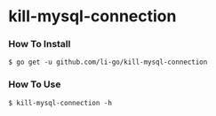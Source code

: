 kill-mysql-connection
=====================

### How To Install

```
$ go get -u github.com/li-go/kill-mysql-connection
```

### How To Use

```
$ kill-mysql-connection -h
```
